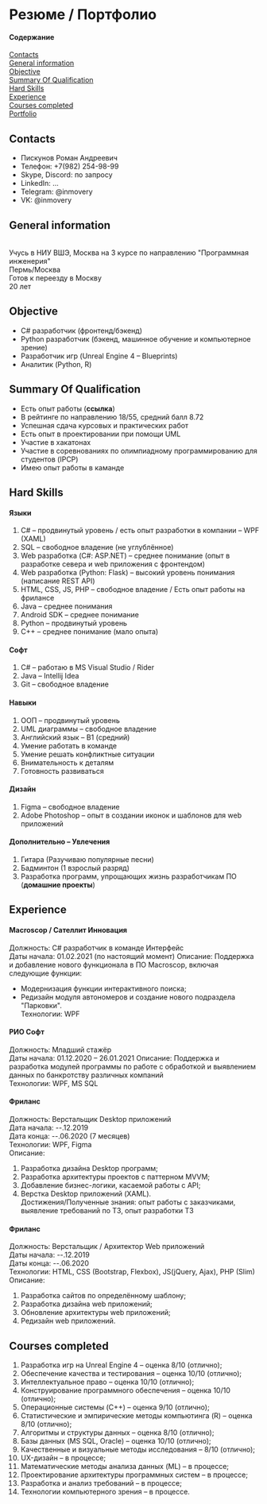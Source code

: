 # Резюме / Портфолио

#### Содержание
[Contacts](#Contacts)  
[General information](#General)  
[Objective](#Objective)  
[Summary Of Qualification](#Qualification)  
[Hard Skills](#Skills)  
[Experience](#Experience)  
[Courses completed](#Courses)  
[Portfolio](#Portfolio)  

<a name="Contacts"><h2>Contacts</h2></a>  
- Пискунов Роман Андреевич
- Телефон: +7(982) 254-98-99
- Skype, Discord: по запросу
- LinkedIn: ...
- Telegram: @inmovery
- VK: @inmovery

<a name="General"><h2>General information</h2></a>  
Учусь в НИУ ВШЭ, Москва на 3 курсе по направлению "Программная инженерия"  
Пермь/Москва  
Готов к переезду в Москву  
20 лет  

<a name="Objective"><h2>Objective</h2></a>  
- C# разработчик (фронтенд/бэкенд)  
- Python разработчик (бэкенд, машинное обучение и компьютерное зрение)  
- Разработчик игр (Unreal Engine 4 – Blueprints)  
- Аналитик (Python, R)  


<a name="Qualification"><h2>Summary Of Qualification</h2></a>  
* Есть опыт работы (**ссылка**)
* В рейтинге по направлению 18/55, средний балл 8.72
* Успешная сдача курсовых и практических работ
* Есть опыт в проектировании при помощи UML
* Участие в хакатонах
* Участие в соревнованиях по олимпиадному программированию для студентов (IPCP)
* Имею опыт работы в каманде

<a name="Skills"><h2>Hard Skills</h2></a>  
#### Языки  
1. C# – продвинутый уровень / есть опыт разработки в компании – WPF (XAML)  
2. SQL – свободное владение (не углублённое)  
3. Web разработка (C#: ASP.NET) – среднее понимание (опыт в разработке севера и web приложения с фронтендом)  
4. Web разработка (Python: Flask) – высокий уровень понимания (написание REST API)  
5. HTML, CSS, JS, PHP – свободное владение / Есть опыт работы на фрилансе  
6. Java – среднее понимания  
7. Android SDK – среднее понимание  
8. Python – продвинутый уровень  
9. С++ – среднее понимание (мало опыта)  

#### Софт  
1. C# – работаю в MS Visual Studio / Rider  
2. Java – Intellij Idea  
3. Git – свободное владение  

#### Навыки  
1. ООП – продвинутый уровень  
2. UML диаграммы – свободное владение  
3. Английский язык – B1 (средний)  
4. Умение работать в команде  
5. Умение решать конфликтные ситуации  
6. Внимательность к деталям  
7. Готовность развиваться  

#### Дизайн  
1. Figma – свободное владение  
2. Adobe Photoshop – опыт в создании иконок и шаблонов для web приложений  

#### Дополнительно – Увлечения  
1. Гитара (Разучиваю популярные песни)  
2. Бадминтон (1 взрослый разряд)  
3. Разработка программ, упрощающих жизнь разработчикам ПО (**домашние проекты**)  

<a name="Experience"><h2>Experience</h2></a>  
#### Macroscop / Сателлит Инновация  
Должность: C# разработчик в команде Интерфейс  
Даты начала: 01.02.2021 (по настоящий момент)
Описание: Поддержка и добавление нового функционала в ПО Macroscop, включая следующие функции:  
- Модернизация функции интерактивного поиска;  
- Редизайн модуля автономеров и создание нового подраздела "Парковки".  
Технологии: WPF  

#### РИО Софт  
Должность: Младший стажёр  
Даты начала: 01.12.2020 – 26.01.2021
Описание: Поддержка и разработка модулей программы по работе с обработкой и выявлением данных по банкротству различных компаний  
Технологии: WPF, MS SQL  

#### Фриланс  
Должность: Верстальщик Desktop приложений  
Дата начала: --.12.2019  
Дата конца: --.06.2020 (7 месяцев)  
Технологии: WPF, Figma  
Описание:  
1. Разработка дизайна Desktop программ;  
2. Разработка архитектуры проектов с паттерном MVVM;  
3. Добавление бизнес-логики, касаемой работы с API;  
4. Верстка Desktop приложений (XAML).  
Достижения/Полученные знания: опыт работы с заказчиками, выявление требований по ТЗ, опыт разработки ТЗ  

#### Фриланс  
Должность: Верстальщик / Архитектор Web приложений  
Даты начала: --.12.2019  
Даты конца: --.06.2020  
Технологии: HTML, CSS (Bootstrap, Flexbox), JS(jQuery, Ajax), PHP (Slim)  
Описание:  
1. Разработка сайтов по определённому шаблону;  
2. Разработка дизайна web приложений;  
3. Обновление архитектуры web приложений;  
4. Редизайн web приложений.  

<a name="Courses"><h2>Courses completed</h2></a>
1. Разработка игр на Unreal Engine 4 – оценка 8/10 (отлично);  
2. Обеспечение качества и тестирования – оценка 10/10 (отлично);  
3. Интеллектуальное право – оценка 10/10 (отлично);  
4. Конструирование программного обеспечения – оценка 10/10 (отлично);  
5. Операционные системы (C++) – оценка 9/10 (отлично);  
6. Статистические и эмпирические методы компьютинга (R) – оценка 8/10 (отлично);  
7. Алгоритмы и структуры данных – оценка 8/10 (отлично);  
8. Базы данных (MS SQL, Oracle) – оценка 10/10 (отлично);  
9. Качественные и визуальные методы исследования – 8/10 (отлично);  
10. UX-дизайн – в процессе;  
11. Математические методы анализа данных (ML) – в процессе;  
12. Проектирование архитектуры программных систем – в процессе;  
13. Разработка и анализ требований – в процессе;  
14. Технологии компьютерного зрения – в процессе.  








